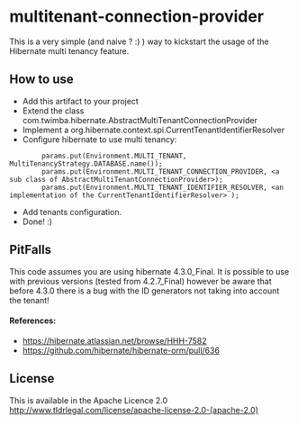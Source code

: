 # multitenant-connection-provider
This is a very simple (and naive ? :) ) way to kickstart the usage of the Hibernate multi 
tenancy feature.

## How to use
* Add this artifact to your project
* Extend the class com.twimba.hibernate.AbstractMultiTenantConnectionProvider
* Implement a org.hibernate.context.spi.CurrentTenantIdentifierResolver 
* Configure hibernate to use multi tenancy:
```
		params.put(Environment.MULTI_TENANT, MultiTenancyStrategy.DATABASE.name());
		params.put(Environment.MULTI_TENANT_CONNECTION_PROVIDER, <a sub class of AbstractMultiTenantConnectionProvider>);
		params.put(Environment.MULTI_TENANT_IDENTIFIER_RESOLVER, <an implementation of the CurrentTenantIdentifierResolver> );
```
* Add tenants configuration.
* Done! :)

## PitFalls
This code assumes you are using hibernate 4.3.0_Final. It is possible to use with previous 
versions (tested from 4.2.7_Final) however be aware that before 4.3.0 there is a bug with 
the ID generators not taking into account the tenant!

#### References: 
* https://hibernate.atlassian.net/browse/HHH-7582
* https://github.com/hibernate/hibernate-orm/pull/636

## License
This is available in the Apache Licence 2.0
http://www.tldrlegal.com/license/apache-license-2.0-(apache-2.0)
